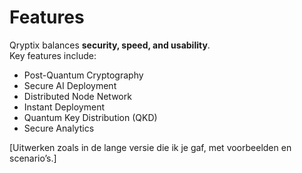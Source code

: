 # Features

Qryptix balances **security, speed, and usability**.  
Key features include:

- Post-Quantum Cryptography  
- Secure AI Deployment  
- Distributed Node Network  
- Instant Deployment  
- Quantum Key Distribution (QKD)  
- Secure Analytics  

[Uitwerken zoals in de lange versie die ik je gaf, met voorbeelden en scenario’s.]
